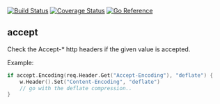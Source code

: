 [![Build Status](https://github.com/wkhere/accept/actions/workflows/go.yml/badge.svg?branch=master)](https://github.com/wkhere/accept/actions/workflows/go.yml)
[![Coverage Status](https://coveralls.io/repos/github/wkhere/accept/badge.svg?branch=master)](https://coveralls.io/github/wkhere/accept?branch=master)
[![Go Reference](https://pkg.go.dev/badge/github.com/wkhere/accept.svg)](https://pkg.go.dev/github.com/wkhere/accept)

## accept

Check the Accept-* http headers if the given value is accepted.

Example:
```go
if accept.Encoding(req.Header.Get("Accept-Encoding"), "deflate") {
    w.Header().Set("Content-Encoding", "deflate")
    // go with the deflate compression..
}
```
